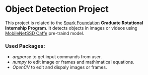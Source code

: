 # Object Detection Project
This project is related to the [Spark Foundation]() **Graduate Rotational Internship Program**. It detects objects in images or videos using [MobileNetSSD Caffe]() pre-traind model.

### Used Packages:
* *argparse* to get input commands from user.
* *numpy* to edit image or frames and mathimatical equations.
* *OpenCV* to edit and dispaly images or frames.


 
 